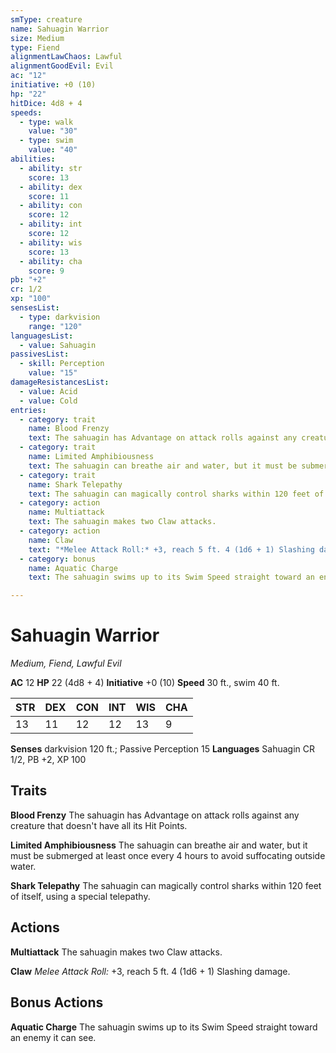 ```yaml
---
smType: creature
name: Sahuagin Warrior
size: Medium
type: Fiend
alignmentLawChaos: Lawful
alignmentGoodEvil: Evil
ac: "12"
initiative: +0 (10)
hp: "22"
hitDice: 4d8 + 4
speeds:
  - type: walk
    value: "30"
  - type: swim
    value: "40"
abilities:
  - ability: str
    score: 13
  - ability: dex
    score: 11
  - ability: con
    score: 12
  - ability: int
    score: 12
  - ability: wis
    score: 13
  - ability: cha
    score: 9
pb: "+2"
cr: 1/2
xp: "100"
sensesList:
  - type: darkvision
    range: "120"
languagesList:
  - value: Sahuagin
passivesList:
  - skill: Perception
    value: "15"
damageResistancesList:
  - value: Acid
  - value: Cold
entries:
  - category: trait
    name: Blood Frenzy
    text: The sahuagin has Advantage on attack rolls against any creature that doesn't have all its Hit Points.
  - category: trait
    name: Limited Amphibiousness
    text: The sahuagin can breathe air and water, but it must be submerged at least once every 4 hours to avoid suffocating outside water.
  - category: trait
    name: Shark Telepathy
    text: The sahuagin can magically control sharks within 120 feet of itself, using a special telepathy.
  - category: action
    name: Multiattack
    text: The sahuagin makes two Claw attacks.
  - category: action
    name: Claw
    text: "*Melee Attack Roll:* +3, reach 5 ft. 4 (1d6 + 1) Slashing damage."
  - category: bonus
    name: Aquatic Charge
    text: The sahuagin swims up to its Swim Speed straight toward an enemy it can see.

---
```


# Sahuagin Warrior
*Medium, Fiend, Lawful Evil*

**AC** 12
**HP** 22 (4d8 + 4)
**Initiative** +0 (10)
**Speed** 30 ft., swim 40 ft.

| STR | DEX | CON | INT | WIS | CHA |
| --- | --- | --- | --- | --- | --- |
| 13 | 11 | 12 | 12 | 13 | 9 |

**Senses** darkvision 120 ft.; Passive Perception 15
**Languages** Sahuagin
CR 1/2, PB +2, XP 100

## Traits

**Blood Frenzy**
The sahuagin has Advantage on attack rolls against any creature that doesn't have all its Hit Points.

**Limited Amphibiousness**
The sahuagin can breathe air and water, but it must be submerged at least once every 4 hours to avoid suffocating outside water.

**Shark Telepathy**
The sahuagin can magically control sharks within 120 feet of itself, using a special telepathy.

## Actions

**Multiattack**
The sahuagin makes two Claw attacks.

**Claw**
*Melee Attack Roll:* +3, reach 5 ft. 4 (1d6 + 1) Slashing damage.

## Bonus Actions

**Aquatic Charge**
The sahuagin swims up to its Swim Speed straight toward an enemy it can see.
